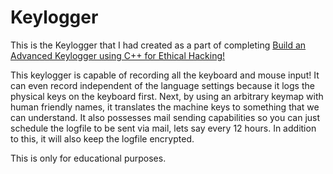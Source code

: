 # Keylogger

This is the Keylogger that I had created as a part of completing [Build an Advanced Keylogger using C++ for Ethical Hacking!](https://www.udemy.com/course/how-to-create-an-advanced-keylogger-from-scratch-for-windows/)

This keylogger is capable of recording all the keyboard and mouse input! It can even record independent of the language settings because it logs the physical keys on the keyboard first. Next, by using an arbitrary keymap with human friendly names, it translates the machine keys to something that we can understand. It also possesses mail sending capabilities so you can just schedule the logfile to be sent via mail, lets say every 12 hours. In addition to this, it will also keep the logfile encrypted.

This is only for educational purposes.
